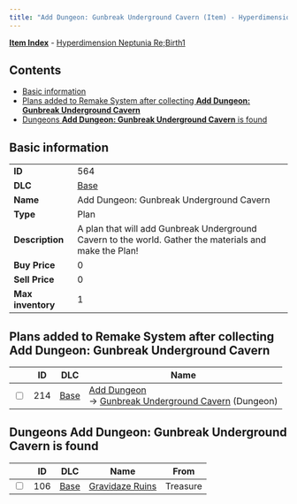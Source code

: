 ```yaml
---
title: "Add Dungeon: Gunbreak Underground Cavern (Item) - Hyperdimension Neptunia Re;Birth1"
---
```


[**Item Index**](/neptunia/rb1/item/index.html) - [Hyperdimension Neptunia Re;Birth1](/neptunia/rb1)

## Contents

- [Basic information](#basic-information)
- [Plans added to Remake System after collecting **Add Dungeon: Gunbreak Underground Cavern**](#plans-added-to-remake-system-after-collecting-add-dungeon-gunbreak-underground-cavern)
- [Dungeons **Add Dungeon: Gunbreak Underground Cavern** is found](#dungeons-add-dungeon-gunbreak-underground-cavern-is-found)

## Basic information

|   |   |
| -- | -- |
| **ID** | 564 |
| **DLC** | [Base](/neptunia/rb1/dlc/1-base.html) |
| **Name** | Add Dungeon: Gunbreak Underground Cavern |
| **Type** | Plan |
| **Description** | A plan that will add Gunbreak Underground Cavern to the world. Gather the materials and make the Plan! |
| **Buy Price** | 0 |
| **Sell Price** | 0 |
| **Max inventory** | 1 |

## Plans added to Remake System after collecting **Add Dungeon: Gunbreak Underground Cavern**

|    | ID | DLC | Name |
| -- | -- | --- | ---- |
| <input type="checkbox" id="rb1-remake-1-214" class="trackbox" /> | 214 | [Base](/neptunia/rb1/dlc/1-base.html) | [Add Dungeon](/neptunia/rb1/remake/1-214-add-dungeon.html)<br />→ [Gunbreak Underground Cavern](/neptunia/rb1/dungeon/1-107-gunbreak-underground-cavern.html) (Dungeon) |

## Dungeons **Add Dungeon: Gunbreak Underground Cavern** is found

|    | ID | DLC | Name | From |
| -- | -- | --- | ---- | ---- |
| <input type="checkbox" id="rb1-dungeon-1-106" class="trackbox" /> | 106 | [Base](/neptunia/rb1/dlc/1-base.html) | [Gravidaze Ruins](/neptunia/rb1/dungeon/1-106-gravidaze-ruins.html) | Treasure |